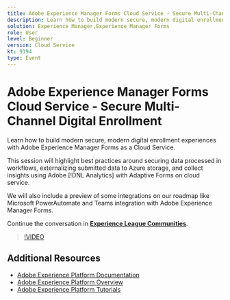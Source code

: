 ```yaml
---
title: Adobe Experience Manager Forms Cloud Service - Secure Multi-Channel Digital Enrollment
description: Learn how to build modern secure, modern digital enrollment experiences with Adobe Experience Manager Forms as a Cloud Service. This session will highlight best practices around securing data processed in workflows, externalizing submitted data to Azure storage, and collect insights using Adobe [!DNL Analytics] with Adaptive Forms on cloud service.
solution: Experience Manager,Experience Manager Forms
role: User
level: Beginner
version: Cloud Service
kt: 9194
type: Event
---
```

# Adobe Experience Manager Forms Cloud Service - Secure Multi-Channel Digital Enrollment

Learn how to build modern secure, modern digital enrollment experiences with Adobe Experience Manager Forms as a Cloud Service.

This session will highlight best practices around securing data processed in workflows, externalizing submitted data to Azure storage, and collect insights using Adobe [!DNL Analytics] with Adaptive Forms on cloud service.

We will also include a preview of some integrations on our roadmap like Microsoft PowerAutomate and Teams integration with Adobe Experience Manager Forms.

Continue the conversation in **[Experience League Communities](https://adobe.ly/3CQjKgg)**.

>[!VIDEO](https://video.tv.adobe.com/v/337887/?quality=12&learn=on&hidetitle=true)

## Additional Resources

- [Adobe Experience Platform Documentation](https://experienceleague.adobe.com/docs/experience-platform.html)
- [Adobe Experience Platform Overview](https://experienceleague.adobe.com/docs/experience-platform/landing/home.html)
- [Adobe Experience Platform Tutorials](https://experienceleague.adobe.com/docs/platform-learn/tutorials/overview.html?lang=en)
